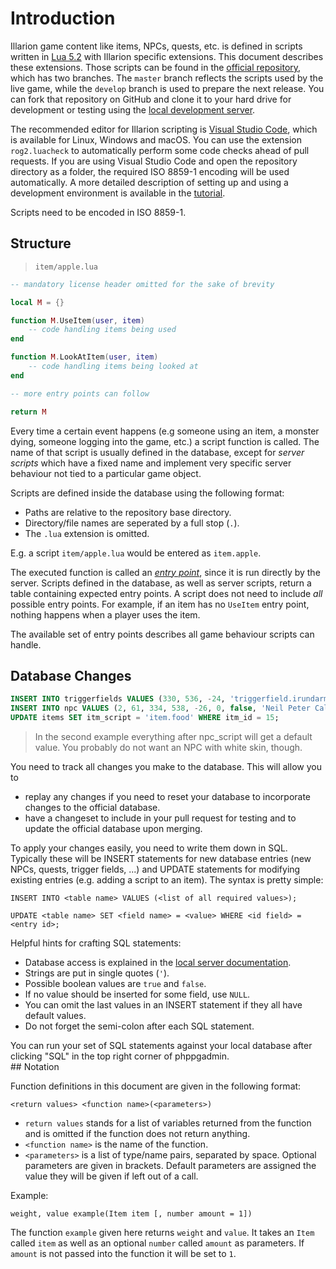 # Introduction

Illarion game content like items, NPCs, quests, etc. is defined in scripts written in
<a target="_blank" rel="noopener noreferrer" href='https://www.lua.org/manual/5.2/'>Lua 5.2</a>
with Illarion specific extensions. This document describes these extensions. Those scripts can be found in the
<a target="_blank" rel="noopener noreferrer" href='https://github.com/Illarion-eV/Illarion-Content'>
official repository</a>, which has two branches. The `master` branch reflects the scripts used by the live game, while
the `develop` branch is used to prepare the next release. You can fork that repository on GitHub and clone it to your
hard drive for development or testing using the
<a target="_blank" rel="noopener noreferrer" href='https://github.com/Illarion-eV/Illarion-Dev'>
local development server</a>.

The recommended editor for Illarion scripting is
<a target="_blank" rel="noopener noreferrer" href='https://code.visualstudio.com/'>
Visual Studio Code</a>, which is available for Linux, Windows and macOS. You can use the extension `rog2.luacheck` to
automatically perform some code checks ahead of pull requests. If you are using Visual Studio Code and open the
repository directory as a folder, the required ISO 8859-1 encoding will be used automatically. A more detailed
description of setting up and using a development environment is available in the [tutorial](#tutorial).

<aside class="notice">
Scripts need to be encoded in ISO 8859-1.
</aside>

## Structure

> `item/apple.lua`

```lua
-- mandatory license header omitted for the sake of brevity

local M = {}

function M.UseItem(user, item)
    -- code handling items being used
end

function M.LookAtItem(user, item)
    -- code handling items being looked at
end

-- more entry points can follow

return M
```

Every time a certain event happens (e.g someone using an item, a monster dying, someone logging into the game, etc.) a
script function is called. The name of that script is usually defined in the database, except for _server
scripts_ which have a fixed name and implement very specific server behaviour not tied to a particular game object.

<aside class="notice">
Scripts are defined inside the database using the following format:
<ul>
<li>Paths are relative to the repository base directory.</li>
<li>Directory/file names are seperated by a full stop (<code>.</code>).</li>
<li>The <code>.lua</code> extension is omitted.</li>
</ul>
E.g. a script <code>item/apple.lua</code> would be entered as <code>item.apple</code>.
</aside>

The executed function is called an [_entry point_](#entry-points), since it is run directly by the server. Scripts
defined in the database, as well as server scripts, return a table containing expected entry points.
A script does not need to include _all_ possible entry points. For example, if an item has no `UseItem` entry point,
nothing happens when a player uses the item.

<aside class="notice">
The available set of entry points describes all game behaviour scripts can handle.
</aside>

## Database Changes

```sql
INSERT INTO triggerfields VALUES (330, 536, -24, 'triggerfield.irundarmirror');
INSERT INTO npc VALUES (2, 61, 334, 538, -26, 0, false, 'Neil Peter Caldori', 'npc.caldori');
UPDATE items SET itm_script = 'item.food' WHERE itm_id = 15;
```
> In the second example everything after npc_script will get a default value. You probably do not want an NPC with white skin, though.

You need to track all changes you make to the database. This will allow you to

* replay any changes if you need to reset your database to incorporate changes to the official database.
* have a changeset to include in your pull request for testing and to update the official database upon merging.

To apply your changes easily, you need to write them down in SQL. Typically these will be INSERT statements for new
database entries (new NPCs, quests, trigger fields, ...) and UPDATE statements for modifying existing entries
(e.g. adding a script to an item). The syntax is pretty simple:

`INSERT INTO <table name> VALUES (<list of all required values>);`

`UPDATE <table name> SET <field name> = <value> WHERE <id field> = <entry id>;`

<aside class="notice">
Helpful hints for crafting SQL statements:
<ul>
<li>Database access is explained in the <a target="_blank" rel="noopener noreferrer" href='https://github.com/Illarion-eV/Illarion-Dev#7-database-access'>local server documentation</a>.</li>
<li>Strings are put in single quotes (<code>'</code>).</li>
<li>Possible boolean values are <code>true</code> and <code>false</code>.</li>
<li>If no value should be inserted for some field, use <code>NULL</code>.</li>
<li>You can omit the last values in an INSERT statement if they all have default values.</li>
<li>Do not forget the semi-colon after each SQL statement.</li>
</ul>
</aside>

<aside class="notice">
You can run your set of SQL statements against your local database after clicking "SQL" in the top right corner of
phppgadmin.
</aside>
## Notation

Function definitions in this document are given in the following format:

`<return values> <function name>(<parameters>)`

* `return values` stands for a list of variables returned from the function and is omitted if the function does not
return anything.
* `<function name>` is the name of the function.
* `<parameters>` is a list of type/name pairs, separated by space. Optional parameters are given in brackets.
  Default parameters are assigned the value they will be given if left out of a call.

Example:

`weight, value example(Item item [, number amount = 1])`

The function `example` given here returns `weight` and `value`. It takes an `Item` called `item` as well as an optional
`number` called `amount` as parameters. If `amount` is not passed into the function it will be set to `1`.